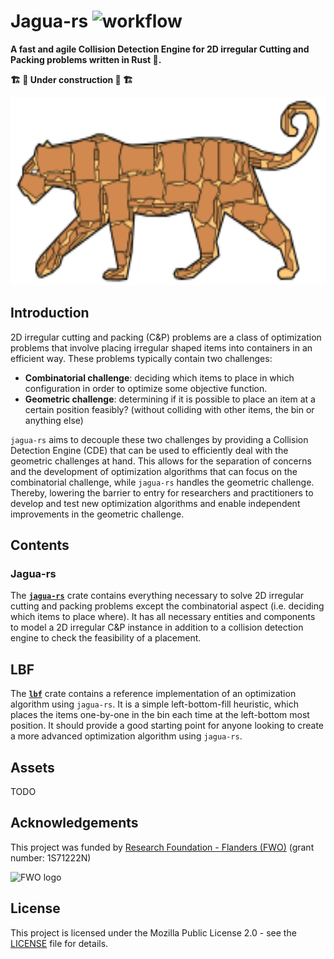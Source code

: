 # Jagua-rs ![workflow](https://github.com/JeroenGar/jagua-rs/actions/workflows/rust.yml/badge.svg)
**A fast and agile Collision Detection Engine for 2D irregular Cutting and Packing problems written in Rust 🦀.**

**🏗️ 🚧 Under construction 🚧 🏗️**

<img src="assets/jaguars_logo.svg" width="100%" height="300px" alt="Jaguars logo">

## Introduction
2D irregular cutting and packing (C&P) problems are a class of optimization problems that involve placing irregular shaped items into containers in an efficient way.
These problems typically contain two challenges:
 * **Combinatorial challenge**: deciding which items to place in which configuration in order to optimize some objective function.
 * **Geometric challenge**: determining if it is possible to place an item at a certain position feasibly? (without colliding with other items, the bin or anything else)

`jagua-rs` aims to decouple these two challenges by providing a Collision Detection Engine (CDE) that can be used to efficiently deal with the geometric challenges at hand.
This allows for the separation of concerns and the development of optimization algorithms that can focus on the combinatorial challenge, while `jagua-rs` handles the geometric challenge.
Thereby, lowering the barrier to entry for researchers and practitioners to develop and test new optimization algorithms and enable independent improvements in the geometric challenge.

## Contents

### Jagua-rs
The **[`jagua-rs`](jagua-rs)** crate contains everything necessary to solve 2D irregular cutting and packing problems except the combinatorial aspect (i.e. deciding which items to place where). It has all necessary entities and components to model a 2D irregular C&P instance in addition to a collision detection engine to check the feasibility of a placement.

## LBF
The **[`lbf`](lbf)** crate contains a reference implementation of an optimization algorithm using `jagua-rs`.
It is a simple left-bottom-fill heuristic, which places the items one-by-one in the bin each time at the left-bottom most position.
It should provide a good starting point for anyone looking to create a more advanced optimization algorithm using ``jagua-rs``.

## Assets

TODO

## Acknowledgements

This project was funded by [Research Foundation - Flanders (FWO)](https://www.fwo.be/en/) (grant number: 1S71222N)

<img src="https://upload.wikimedia.org/wikipedia/commons/f/fc/Fonds_Wetenschappelijk_Onderzoek_logo.svg" width="100px" alt="FWO logo">

## License

This project is licensed under the Mozilla Public License 2.0 - see the [LICENSE](LICENSE) file for details.
